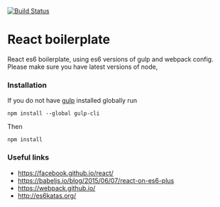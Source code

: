 [![Build Status](https://travis-ci.org/dahfool/react-boilerplate.svg?branch=master)](https://travis-ci.org/dahfool/react-boilerplate)

# React boilerplate
React es6 boilerplate, using es6 versions of gulp and webpack config. Please make sure you have latest versions of node,

### Installation

If you do not have [gulp](https://github.com/gulpjs/gulp/blob/master/docs/getting-started.md) installed globally run

    npm install --global gulp-cli

Then    

    npm install

### Useful links

- https://facebook.github.io/react/
- https://babeljs.io/blog/2015/06/07/react-on-es6-plus
- https://webpack.github.io/
- http://es6katas.org/    
